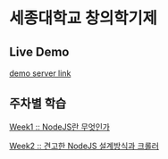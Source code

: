 
# 세종대학교 창의학기제

## Live Demo
[demo server link](http://www.booreum.com)

## 주차별 학습

[Week1 :: NodeJS란 무엇인가](https://github.com/sejongCreativeSchool/creativeSchool-back/blob/master/week1/README.md)

[Week2 :: 견고한 NodeJS 설계방식과 크롤러](https://github.com/sejongCreativeSchool/creativeSchool-back/blob/master/week2/README.md)
